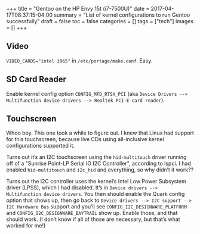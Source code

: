 +++
title = "Gentoo on the HP Envy 15t (i7-7500U)"
date = 2017-04-17T08:37:15-04:00
summary =  "List of kernel configurations to run Gentoo successfully"
draft = false
toc = false
categories = []
tags = ["tech"]
images = []
+++

## Video

`VIDEO_CARDS="intel i965"` in `/etc/portage/make.conf`. Easy.

## SD Card Reader

Enable kernel config option `CONFIG_MFD_RTSX_PCI` (aka `Device Drivers --> Multifunction device drivers --> Realtek PCI-E card reader`).

## Touchscreen

Whoo boy. This one took a while to figure out. I knew that Linux had support for this touchscreen, because live CDs using all-inclusive kernel configurations supported it.

Turns out it’s an I2C touchscreen using the `hid-multitouch` driver running off of a "Sunrise Point-LP Serial IO I2C Controller", according to lspci. I had enabled `hid-multitouch` and `i2c_hid` and everything, so why didn’t it work??

Turns out the I2C controller uses the kernel’s Intel Low Power Subsystem driver (LPSS), which I had disabled. It’s in `Device drivers --> Multifunction device drivers`. You then should enable the Quark config option that shows up, then go back to `Device drivers --> I2C support --> I2C Hardware Bus` support and you’ll see `CONFIG_I2C_DESIGNWARE_PLATFORM` and `CONFIG_I2C_DESIGNWARE_BAYTRAIL` show up. Enable those, and that should work. (I don’t know if all of those are necessary, but that’s what worked for me!)
